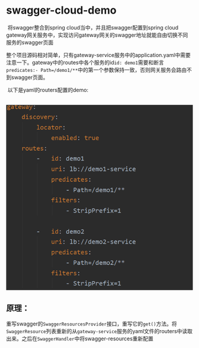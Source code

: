 # swagger-cloud-demo
​	将swagger整合到spring cloud当中，并且把swagger配置到spring cloud gateway网关服务中，实现访问gateway网关的swagger地址就能自由切换不同服务的swagger页面

​	整个项目源码相对简单，只有gateway-service服务中的application.yaml中需要注意一下。gateway中的routes中各个服务的id`id: demo1`需要和断言`predicates:- Path=/demo1/**`中的第一个参数保持一致，否则网关服务会路由不到swagger页面。

​	以下是yaml的routers配置的demo:

​	![image-20210113141744135](https://github.com/yylfqj/swagger-cloud-demo/blob/master/images/1610518589.jpg)

## 原理：

​	重写swagger的`SwaggerResourcesProvider`接口，重写它的`get()`方法。将`SwaggerResource`列表重新的从`gateway-service`服务的yaml文件的routers中读取出来。之后在`SwaggerHandler`中将swagger-resources重新配置